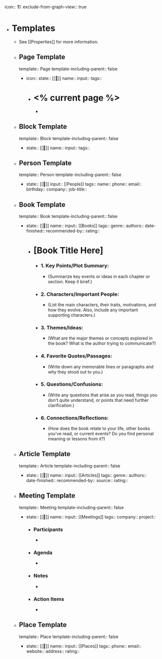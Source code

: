 icon:: 🏗️
exclude-from-graph-view:: true

- # Templates
	- See [[Properties]] for more information.
	- ## Page Template
	  template:: Page
	  template-including-parent:: false
		- icon::
		  state:: [[🌱]]
		  name::
		  input::
		  tags::
			- # <% current page %>
				-
	- ## Block Template
	  template:: Block
	  template-including-parent:: false
		- state:: [[🌱]]
		  name::
		  input::
		  tags::
	- ## Person Template
	  template:: Person
	  template-including-parent:: false
		- state:: [[🌱]]
		  input:: [[People]]
		  tags::
		  name::
		  phone::
		  email::
		  birthday::
		  company::
		  job-title::
	- ## Book Template
	  
	  template:: Book
	  template-including-parent:: false
		- state:: [[🌱]]
		  name::
		  input:: [[Books]]
		  tags::
		  genre::
		  authors::
		  date-finished::
		  recommended-by::
		  rating::
			- # [Book Title Here]
				- ### **1. Key Points/Plot Summary:**
					- (Summarize key events or ideas in each chapter or section. Keep it brief.)
				- ### **2. Characters/Important People:**
					- (List the main characters, their traits, motivations, and how they evolve. Also, include any important supporting characters.)
				- ### **3. Themes/Ideas:**
					- (What are the major themes or concepts explored in the book? What is the author trying to communicate?)
				- ### **4. Favorite Quotes/Passages:**
					- (Write down any memorable lines or paragraphs and why they stood out to you.)
				- ### **5. Questions/Confusions:**
					- (Write any questions that arise as you read, things you don’t quite understand, or points that need further clarification.)
				- ### **6. Connections/Reflections:**
					- (How does the book relate to your life, other books you’ve read, or current events? Do you find personal meaning or lessons from it?)
	- ## Article Template
	  template:: Article
	  template-including-parent:: false
		- state:: [[🌱]]
		  name::
		  input:: [[Articles]]
		  tags::
		  genre::
		  authors::
		  date-finished::
		  recommended-by::
		  source::
		  rating::
	- ## Meeting Template
	  template:: Meeting
	  template-including-parent:: false
		- state:: [[🌱]]
		  name::
		  input:: [[Meetings]]
		  tags::
		  company::
		  project::
			- ### Participants
				-
			- ### Agenda
				-
			- ### Notes
				-
			- ### Action Items
				-
	- ## Place Template
	  template:: Place
	  template-including-parent:: false
		- state:: [[🌱]]
		  name::
		  input:: [[Places]]
		  tags::
		  phone::
		  email::
		  website::
		  address::
		  rating::